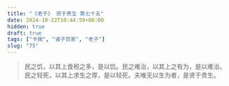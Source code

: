```yaml
---
title: "《老子》 贤于贵生 第七十五"
date: 2024-10-22T10:44:59+08:00
hidden: true
draft: true
tags: ["卡揣", "诸子百家", "老子"]
slug: "75"
---
```


> 民之饥，以其上食税之多，是以饥。民之难治，以其上之有为，是以难治。民之轻死，以其上求生之厚，是以轻死。夫唯无以生为者，是贤于贵生。